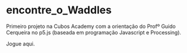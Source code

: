 # encontre_o_Waddles
Primeiro projeto na Cubos Academy com a orientação do Profº Guido Cerqueira no p5.js (baseada em programação Javascript e Processing).

Jogue aqui.